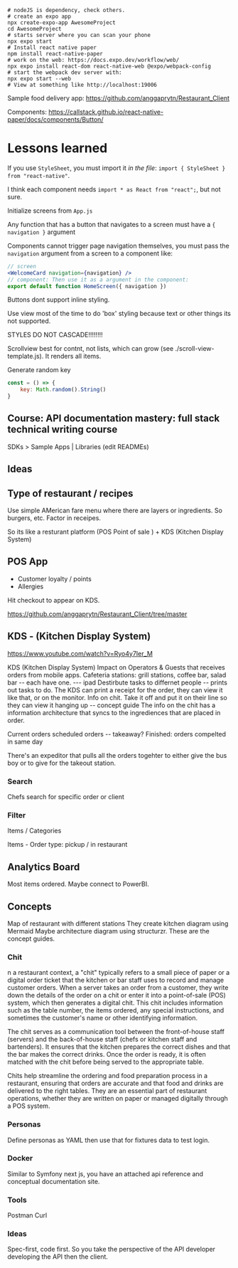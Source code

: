 ```shell
# nodeJS is dependency, check others.
# create an expo app
npx create-expo-app AwesomeProject
cd AwesomeProject
# starts server where you can scan your phone
npx expo start
# Install react native paper
npm install react-native-paper
# work on the web: https://docs.expo.dev/workflow/web/
npx expo install react-dom react-native-web @expo/webpack-config
# start the webpack dev server with:
npx expo start --web
# View at something like http://localhost:19006
```

Sample food delivery app:
https://github.com/anggaprytn/Restaurant_Client

Components:
https://callstack.github.io/react-native-paper/docs/components/Button/

# Lessons learned

If you use `StyleSheet`, you must import it _in the file_: `import { StyleSheet } from "react-native"`.

I think each component needs `import * as React from "react";`, but not sure.

Initialize screens from `App.js`

Any function that has a button that navigates to a screen must have a `{ navigation }` argument

Components cannot trigger page navigation themselves, you must pass the `navigation` argument from a screen to a component like:

```jsx
// screen
<WelcomeCard navigation={navigation} />
// component: Then use it as a argument in the component:
export default function HomeScreen({ navigation })
```

Buttons dont support inline styling.

Use view most of the time to do 'box' styling because text or other things its not supported.

STYLES DO NOT CASCADE!!!!!!!!

Scrollview best for contnt, not lists, which can grow (see ./scroll-view-template.js). It renders all items.

Generate random key

```js
const = () => {
    key: Math.random().String()
}
```

## Course: API documentation mastery: full stack technical writing course

SDKs > Sample Apps | Libraries (edit READMEs)

## Ideas

## Type of restaurant / recipes

Use simple AMerican fare menu where there are layers or ingredients.
So burgers, etc. Factor in receipes.

So its like a resturant platform (POS Point of sale ) + KDS (Kitchen Display System)

## POS App

- Customer loyalty / points
- Allergies

Hit checkout to appear on KDS.

https://github.com/anggaprytn/Restaurant_Client/tree/master

## KDS - (Kitchen Display System)

https://www.youtube.com/watch?v=Ryo4y7Ier_M

KDS (Kitchen Display System) Impact on Operators & Guests that receives orders from mobile apps.
Cafeteria stations: grill stations, coffee bar, salad bar -- each have one. --- ipad
Destirbute tasks to differnet people -- prints out tasks to do.
The KDS can print a receipt for the order, they can view it like that, or on the monitor. Info on chit.
Take it off and put it on their line so they can view it hanging up -- concept guide
The info on the chit has a information architecture that syncs to the ingrediences that are placed in order.

Current orders
scheduled orders -- takeaway?
Finished: orders compelted in same day

There's an expeditor that pulls all the orders togehter to either give the bus boy or to give for the takeout station.

### Search

Chefs search for specific order or client

### Filter

Items / Categories

Items - Order type: pickup / in restaurant

## Analytics Board

Most items ordered. Maybe connect to PowerBI.

## Concepts

Map of restaurant with different stations
They create kitchen diagram using Mermaid
Maybe architecture diagram using structurzr.
These are the concept guides.

### Chit

n a restaurant context, a "chit" typically refers to a small piece of paper or a digital order ticket that the kitchen or bar staff uses to record and manage customer orders. When a server takes an order from a customer, they write down the details of the order on a chit or enter it into a point-of-sale (POS) system, which then generates a digital chit. This chit includes information such as the table number, the items ordered, any special instructions, and sometimes the customer's name or other identifying information.

The chit serves as a communication tool between the front-of-house staff (servers) and the back-of-house staff (chefs or kitchen staff and bartenders). It ensures that the kitchen prepares the correct dishes and that the bar makes the correct drinks. Once the order is ready, it is often matched with the chit before being served to the appropriate table.

Chits help streamline the ordering and food preparation process in a restaurant, ensuring that orders are accurate and that food and drinks are delivered to the right tables. They are an essential part of restaurant operations, whether they are written on paper or managed digitally through a POS system.

### Personas

Define personas as YAML then use that for fixtures data to test login.

### Docker

Similar to Symfony next js, you have an attached api reference and conceptual documentation site.

### Tools

Postman
Curl

### Ideas

Spec-first, code first.
So you take the perspective of the API developer developing the API then the client.
